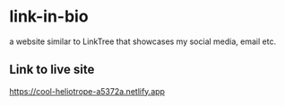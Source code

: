 # link-in-bio
a website similar to LinkTree that showcases my social media, email etc. 

## Link to live site
https://cool-heliotrope-a5372a.netlify.app